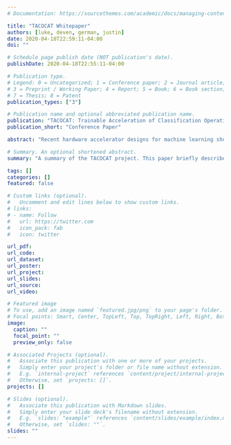 ```yaml
---
# Documentation: https://sourcethemes.com/academic/docs/managing-content/

title: "TACOCAT Whitepaper"
authors: [luke, deven, german, justin]
date: 2020-04-18T22:59:11-04:00
doi: ""

# Schedule page publish date (NOT publication's date).
publishDate: 2020-04-18T22:55:11-04:00

# Publication type.
# Legend: 0 = Uncategorized; 1 = Conference paper; 2 = Journal article;
# 3 = Preprint / Working Paper; 4 = Report; 5 = Book; 6 = Book section;
# 7 = Thesis; 8 = Patent
publication_types: ["3"]

# Publication name and optional abbreviated publication name.
publication: "TACOCAT: Trainable Acceleration of Classification Operations via Commonly Available Technology"
publication_short: "Conference Paper"

abstract: "Recent hardware accelerator designs for machine learning show great promise for allowing complex image  recognition tasks to be carried out on resource-constrained platforms. However, the memristor crossbar arrays that many designs rely on are not currently marketed by any commercial manufacturers and must instead be custom-fabricated. The work in this paper was motivated by a desire to build a small, hardware-based neural network that could provide an example for the construction of a physical proof-of-concept device to complement simulated test results for novel neuromorphic circuit designs in cases where custom VLSI design and fabrication are not practicable. Designs based on commercially-available components are proposed for an artificial neuron and synapses, and these designs are employed in the construction of a hardware-based multilayer perceptron that is successfully trained to classify 100-pixel images in handwritten character datasets containing three different image classes."

# Summary. An optional shortened abstract.
summary: "A summary of the TACOCAT project. This paper briefly describes the design and construction of a hardware-based neural network that was successfully trained to classify 100-pixel images from handwritten character datasets. 8 pages."

tags: []
categories: []
featured: false

# Custom links (optional).
#   Uncomment and edit lines below to show custom links.
# links:
# - name: Follow
#   url: https://twitter.com
#   icon_pack: fab
#   icon: twitter

url_pdf:
url_code:
url_dataset:
url_poster:
url_project:
url_slides:
url_source:
url_video:

# Featured image
# To use, add an image named `featured.jpg/png` to your page's folder. 
# Focal points: Smart, Center, TopLeft, Top, TopRight, Left, Right, BottomLeft, Bottom, BottomRight.
image:
  caption: ""
  focal_point: ""
  preview_only: false

# Associated Projects (optional).
#   Associate this publication with one or more of your projects.
#   Simply enter your project's folder or file name without extension.
#   E.g. `internal-project` references `content/project/internal-project/index.md`.
#   Otherwise, set `projects: []`.
projects: []

# Slides (optional).
#   Associate this publication with Markdown slides.
#   Simply enter your slide deck's filename without extension.
#   E.g. `slides: "example"` references `content/slides/example/index.md`.
#   Otherwise, set `slides: ""`.
slides: ""
---
```


